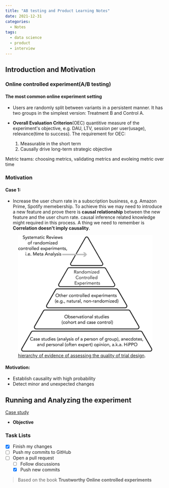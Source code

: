 ```yaml
---
title: "AB testing and Product Learning Notes"
date: 2021-12-31
categories:
  - Notes
tags:
  - data science
  - product
  - interview
---
```


## Introduction and Motivation
### **Online controlled experiment(A/B testing)**
#### The most common online experiment setting
  - Users are randomly split between variants in a persistent manner. It has two groups in the simplest version: Treatment B and Control A.


- **Overall Evaluation Criterion**(OEC) quantitive measure of the experiment's objective, e.g. DAU, LTV, session per user(usage), relevance(time to success). 
  The requirement for OEC:
  
  1.  Measurable in the short term 
  2.  Causally drive long-term strategic objective

Metric teams: choosing metrics, validating metrics and evoleing metric over time 

 ### Motivation
 #### Case 1: 
  - Increase the user churn rate in a subscription business, e.g. Amazon Prime, Spotify memebership. To achieve this we may need to introduce a new feature and prove there is **causal relationship** between the new feature and the user churn rate. 
  causal inference related knowledge might required in this process. A thing we need to remember is **Correlation doesn't imply causality**.
  <figure>
	<a href="/assets/images/abtesting/hirarachypyramid.png"><img src="/assets/images/abtesting/hirarachypyramid.png"></a>
	<figcaption><a href="https://www.cambridge.org/core/books/trustworthy-online-controlled-experiments/introductory-topics-for-everyone/9C9CAEDA5A192FF74D5EBACEB44886F0" title="">hierarchy of evidence of assessing the quality of trial design</a>.</figcaption>
</figure>

 #### Motivation:
 * Establish causality with high probability
 * Detect minor and unexpected changes 



## Running and Analyzing the experiment 

<u> Case study </u>

* **Objective**



### Task Lists

- [x] Finish my changes
- [ ] Push my commits to GitHub
- [ ] Open a pull request
  - [ ] Follow discussions
  - [x] Push new commits

> Based on the book **Trustworthy Online controlled experiments**
